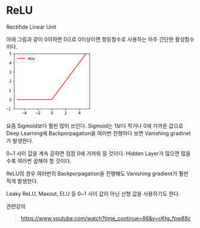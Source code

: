 # ReLU  
Rectifide Linear Unit

아래 그림과 같이 0이하면 0으로 0이상이면 항등함수로 사용하는 아주 간단한 활성함수이다.  
![](photo/10-1.png)

요즘 Sigmoid보다 훨씬 많이 쓰인다. Sigmoid는 1보다 작거나 0에 가까운 값으로 Deep Learning에 Backporpagation을 여러번 진행하다 보면 Vanishing gradinet가 발생한다. 

0~1 사이 값을 계속 곱하면 점점 0에 가까워 질 것이다. Hidden Layer가 많으면 많을 수록 여러번 곱해야 할 것이다.

ReLU의 경우 여러번의 Backporpagation을 진행해도 Vanishing gradient가 훨씬 적게 발생한다.

Leaky ReLU, Maxout, ELU 등 0~1 사이 값이 아닌 선형 값을 사용하기도 한다.

관련강의  
> https://www.youtube.com/watch?time_continue=86&v=cKtg_fpw88c
